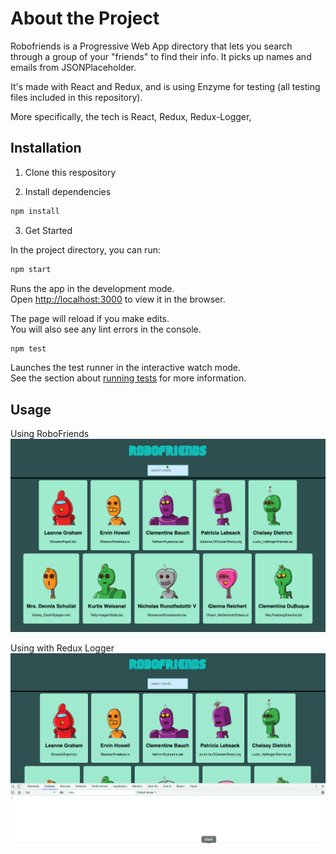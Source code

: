 # About the Project

Robofriends is a Progressive Web App directory that lets you search through a group of your "friends" to find their info. It picks up names and emails from JSONPlaceholder.

It's made with React and Redux, and is using Enzyme for testing (all testing files included in this repository).

More specifically, the tech is React, Redux, Redux-Logger, 

## Installation

1. Clone this respository

2. Install dependencies

```bash
npm install
```

3. Get Started 

In the project directory, you can run:

```bash
npm start
```
Runs the app in the development mode.<br>
Open [http://localhost:3000](http://localhost:3000) to view it in the browser.

The page will reload if you make edits.<br>
You will also see any lint errors in the console.

```bash 
npm test
```

Launches the test runner in the interactive watch mode.<br>
See the section about [running tests](https://facebook.github.io/create-react-app/docs/running-tests) for more information.


## Usage

Using RoboFriends
![Using RoboFriends](/Images/RoboFriendsMain.gif)

Using with Redux Logger
![RoboFriends with Redux Logger](/Images/RoboFriends_Redux_Logger.gif)
